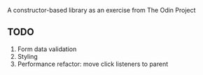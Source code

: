 A constructor-based library as an exercise from The Odin Project

## TODO
1. Form data validation
2. Styling
3. Performance refactor: move click listeners to parent